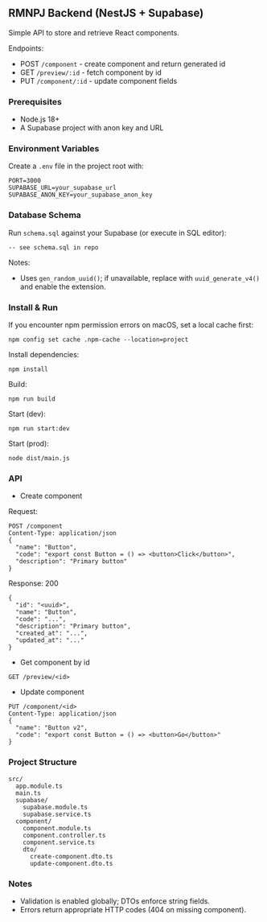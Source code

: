 ## RMNPJ Backend (NestJS + Supabase)

Simple API to store and retrieve React components.

Endpoints:
- POST `/component` - create component and return generated id
- GET `/preview/:id` - fetch component by id
- PUT `/component/:id` - update component fields

### Prerequisites
- Node.js 18+
- A Supabase project with anon key and URL

### Environment Variables
Create a `.env` file in the project root with:

```
PORT=3000
SUPABASE_URL=your_supabase_url
SUPABASE_ANON_KEY=your_supabase_anon_key
```

### Database Schema
Run `schema.sql` against your Supabase (or execute in SQL editor):

```
-- see schema.sql in repo
```

Notes:
- Uses `gen_random_uuid()`; if unavailable, replace with `uuid_generate_v4()` and enable the extension.

### Install & Run
If you encounter npm permission errors on macOS, set a local cache first:

```
npm config set cache .npm-cache --location=project
```

Install dependencies:

```
npm install
```

Build:

```
npm run build
```

Start (dev):

```
npm run start:dev
```

Start (prod):

```
node dist/main.js
```

### API

- Create component

Request:
```
POST /component
Content-Type: application/json
{
  "name": "Button",
  "code": "export const Button = () => <button>Click</button>",
  "description": "Primary button"
}
```
Response: 200
```
{
  "id": "<uuid>",
  "name": "Button",
  "code": "...",
  "description": "Primary button",
  "created_at": "...",
  "updated_at": "..."
}
```

- Get component by id
```
GET /preview/<id>
```

- Update component
```
PUT /component/<id>
Content-Type: application/json
{
  "name": "Button v2",
  "code": "export const Button = () => <button>Go</button>"
}
```

### Project Structure
```
src/
  app.module.ts
  main.ts
  supabase/
    supabase.module.ts
    supabase.service.ts
  component/
    component.module.ts
    component.controller.ts
    component.service.ts
    dto/
      create-component.dto.ts
      update-component.dto.ts
```

### Notes
- Validation is enabled globally; DTOs enforce string fields.
- Errors return appropriate HTTP codes (404 on missing component). 